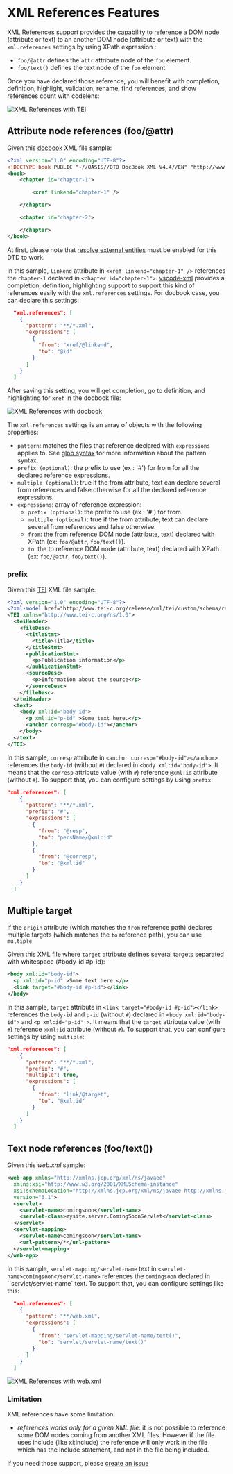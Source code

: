# XML References Features

XML References support provides the capability to reference a DOM node (attribute or text) to an another DOM node (attribute or text) with the `xml.references` settings by using XPath expression : 

 * `foo/@attr` defines the `attr` attribute node of the `foo` element.
 * `foo/text()` defines the text node of the `foo` element.
 
Once you have declared those reference, you will benefit with completion, definition, highlight, validation, rename, find references, and show references count with codelens:

![XML References with TEI](../images/Features/XMLReferencesWithTEI.gif)

## Attribute node references (foo/@attr)

Given this [docbook](https://docbook.org/) XML file sample:

```xml
<?xml version="1.0" encoding="UTF-8"?>
<!DOCTYPE book PUBLIC "-//OASIS//DTD DocBook XML V4.4//EN" "http://www.docbook.org/xml/4.4/docbookx.dtd">
<book>
    <chapter id="chapter-1">

        <xref linkend="chapter-1" />

    </chapter>

    <chapter id="chapter-2">

    </chapter>
</book>
```

At first, please note that [resolve external entities](https://github.com/redhat-developer/vscode-xml/blob/main/docs/Validation.md#resolve-external-entities) must be enabled for this DTD to work.

In this sample, `linkend` attribute in `<xref linkend="chapter-1" />` references the `chapter-1` declared in `<chapter id="chapter-1">`. [vscode-xml](https://github.com/redhat-developer/vscode-xml) provides a completion, definition, highlighting support to support this kind of references easily with the `xml.references` settings. For docbook case, you can declare this settings:

```json
  "xml.references": [
    {
      "pattern": "**/*.xml",
      "expressions": [
        {
          "from": "xref/@linkend",
          "to": "@id"
        }
      ]
    }
  ]
```

After saving this setting, you will get completion, go to definition, and highlighting for `xref` in the docbook file:

![XML References with docbook](../images/Features/XMLReferencesWithDocbook.gif)

The `xml.references` settings is an array of objects with the following properties:

 * `pattern`:  matches the files that reference declared with `expressions` applies to. See [glob syntax](https://docs.oracle.com/javase/tutorial/essential/io/fileOps.html#glob) for more information about the pattern syntax.
 * `prefix (optional)`: the prefix to use (ex : '#')  for from for all the declared reference expressions.
 * `multiple (optional)`: true if the from attribute, text can declare several from references and false otherwise for all the declared reference expressions. 
 * `expressions`: array of reference expression:
    * `prefix (optional)`: the prefix to use (ex : '#')  for from.
    * `multiple (optional)`: true if the from attribute, text can declare several from references and false otherwise.    
    * `from`: the from reference DOM node (attribute, text) declared with XPath (ex: `foo/@attr`, `foo/text()`).
    * `to`: the to reference DOM node (attribute, text) declared with XPath (ex: `foo/@attr`, `foo/text()`).
 
### prefix

Given this [TEI](https://tei-c.org/) XML file sample:

```xml
<?xml version="1.0" encoding="UTF-8"?>
<?xml-model href="http://www.tei-c.org/release/xml/tei/custom/schema/relaxng/tei_lite.rng" type="application/xml" schematypens="http://relaxng.org/ns/structure/1.0"?>
<TEI xmlns="http://www.tei-c.org/ns/1.0">
  <teiHeader>  
    <fileDesc>
      <titleStmt>
        <title>Title</title>
      </titleStmt>
      <publicationStmt>
        <p>Publication information</p>  
      </publicationStmt>
      <sourceDesc>
        <p>Information about the source</p>
      </sourceDesc>
    </fileDesc>
  </teiHeader>
  <text>
    <body xml:id="body-id">
      <p xml:id="p-id" >Some text here.</p>
      <anchor corresp="#body-id"></anchor>
    </body>
  </text>
</TEI>
```

In this sample, `corresp` attribute in `<anchor corresp="#body-id"></anchor>` references the `body-id` (without `#`) declared in `<body xml:id="body-id">`. It means that the `corresp` attribute value (with `#`) reference `@xml:id` attribute (without `#`). To support that, you can configure settings by using `prefix`:

```json
"xml.references": [
    {
      "pattern": "**/*.xml",
      "prefix": "#",      
      "expressions": [
        {
          "from": "@resp",
          "to": "persName/@xml:id"
        },
        {
          "from": "@corresp",
          "to": "@xml:id"
        }
      ]
    }
  ]
```
## Multiple target

 If the `origin` attribute (which matches the `from` reference path) declares multiple targets  (which matches the `to` reference path), you can use `multiple` 
 
 Given this XML file where `target` attribute defines several targets separated with whitespace (#body-id #p-id):
 
 ```xml
 <body xml:id="body-id">
   <p xml:id="p-id" >Some text here.</p>
   <link target="#body-id #p-id"></link>
 </body>
 ```

In this sample, `target` attribute in `<link target="#body-id #p-id"></link>` references the `body-id` and `p-id` (without `#`) declared in `<body xml:id="body-id">` and `<p xml:id="p-id" >`. It means that the `target` attribute value (with `#`) reference `@xml:id` attribute (without `#`). To support that, you can configure settings by using `multiple`:

```json
"xml.references": [
    {
      "pattern": "**/*.xml",
      "prefix": "#",
      "multiple": true,
      "expressions": [
        {
          "from": "link/@target",
          "to": "@xml:id"
        }
      ]
    }
  ]
```

## Text node references (foo/text())

Given this *web.xml* sample:

```xml
<web-app xmlns="http://xmlns.jcp.org/xml/ns/javaee"
  xmlns:xsi="http://www.w3.org/2001/XMLSchema-instance"
  xsi:schemaLocation="http://xmlns.jcp.org/xml/ns/javaee http://xmlns.jcp.org/xml/ns/javaee/web-app_3_1.xsd"
  version="3.1">
  <servlet>
    <servlet-name>comingsoon</servlet-name>
    <servlet-class>mysite.server.ComingSoonServlet</servlet-class>
  </servlet>
  <servlet-mapping>
    <servlet-name>comingsoon</servlet-name>
    <url-pattern>/*</url-pattern>
  </servlet-mapping>
</web-app>
```

In this sample, `servlet-mapping/servlet-name` text in `<servlet-name>comingsoon</servlet-name>` references the `comingsoon` declared in ``servlet/servlet-name` text. To support that, you can configure settings like this:

```json
  "xml.references": [
    {
      "pattern": "**/web.xml",
      "expressions": [
        {
          "from": "servlet-mapping/servlet-name/text()",
          "to": "servlet/servlet-name/text()"
        }
      ]
    }
  ]
```

![XML References with web.xml](../images/Features/XMLReferencesWithWebXML.gif)

### Limitation

XML references have some limitation:

 * *references works only for a given XML file*: it is not possible to reference some DOM nodes coming from another XML files. However if the file uses include (like xi:include) the reference will only work in the file which has the include statement, and not in the file being included.
 
 If you need those support, please [create an issue](https://github.com/redhat-developer/vscode-xml/issues)